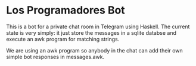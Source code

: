 # Los Programadores Bot

This is a bot for a private chat room in Telegram using Haskell. The current
state is very simply: it just store the messages in a sqlite databse and execute
an awk program for matching strings.


We are using an awk program so anybody in the chat can add their own simple bot
responses in messages.awk.
